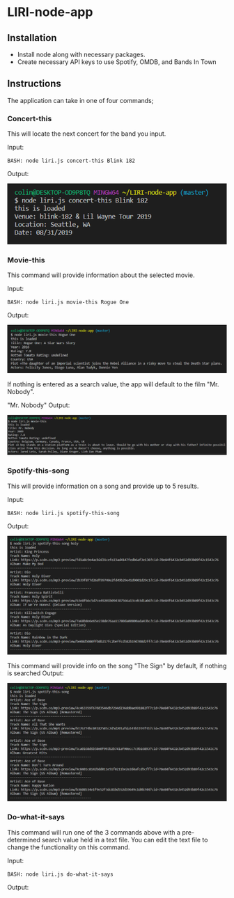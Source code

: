 # LIRI-node-app

## Installation
* Install node along with necessary packages.
* Create necessary API keys to use Spotify, OMDB, and Bands In Town

## Instructions
The application can take in one of four commands;

### Concert-this
This will locate the next concert for the band you input.

Input:
```
BASH: node liri.js concert-this Blink 182
```
Output:

![concert-this-image](images/concert-this.PNG)

### Movie-this
This command will provide information about the selected movie.

Input:
```
BASH: node liri.js movie-this Rogue One
```
Output: 

![movie-this-image](images/movie-this.PNG)

If nothing is entered as a search value, the app will default to the film "Mr. Nobody".

"Mr. Nobody" Output:

![movie-this-default](images/movie-this-default.PNG)

### Spotify-this-song
This will provide information on a song and provide up to 5 results.

Input:
```
BASH: node liri.js spotify-this-song
```
Output:

![spotify-this-image](images/spotify-this.PNG)

This command will provide info on the song "The Sign" by default, if nothing is searched
Output:

![spotify-this-default-image](images/spotify-this-default.PNG)


### Do-what-it-says
This command will run one of the 3 commands above with a pre-determined search value held in a text file. You can edit the text file to change the functionality on this command.

Input:
```
BASH: node liri.js do-what-it-says
```
Output:


